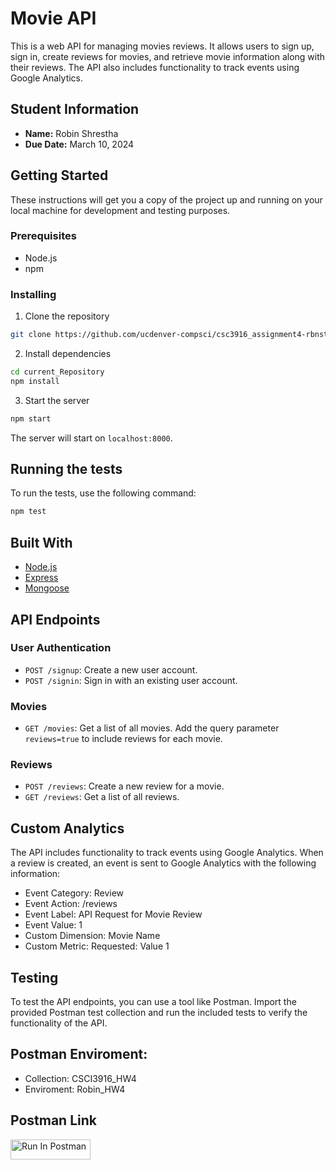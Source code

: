 # Movie API

This is a web API for managing movies reviews. It allows users to sign up, sign in, create reviews for movies, and retrieve movie information along with their reviews. The API also includes functionality to track events using Google Analytics.

## Student Information

- **Name:** Robin Shrestha
- **Due Date:** March 10, 2024

## Getting Started

These instructions will get you a copy of the project up and running on your local machine for development and testing purposes.

### Prerequisites

- Node.js
- npm

### Installing

1. Clone the repository
```zsh
git clone https://github.com/ucdenver-compsci/csc3916_assignment4-rbnsth.git
```

2. Install dependencies
```zsh
cd current_Repository
npm install
```

3. Start the server
```zsh
npm start
```

The server will start on `localhost:8000`.

## Running the tests

To run the tests, use the following command:

```bash
npm test
```

## Built With

- [Node.js](https://nodejs.org/)
- [Express](https://expressjs.com/)
- [Mongoose](https://mongoosejs.com/)


## API Endpoints

### User Authentication

- `POST /signup`: Create a new user account.
- `POST /signin`: Sign in with an existing user account.

### Movies

- `GET /movies`: Get a list of all movies. Add the query parameter `reviews=true` to include reviews for each movie.

### Reviews

- `POST /reviews`: Create a new review for a movie.
- `GET /reviews`: Get a list of all reviews.

## Custom Analytics

The API includes functionality to track events using Google Analytics. When a review is created, an event is sent to Google Analytics with the following information:

- Event Category: Review
- Event Action: /reviews
- Event Label: API Request for Movie Review
- Event Value: 1
- Custom Dimension: Movie Name
- Custom Metric: Requested: Value 1

## Testing

To test the API endpoints, you can use a tool like Postman. Import the provided Postman test collection and run the included tests to verify the functionality of the API.

## Postman Enviroment: 
- Collection: CSCI3916_HW4
- Enviroment: Robin_HW4

## Postman Link
[<img src="https://run.pstmn.io/button.svg" alt="Run In Postman" style="width: 128px; height: 32px;">](https://app.getpostman.com/run-collection/32232262-10b5ffff-a2e6-41de-b61f-e85663456f04?action=collection%2Ffork&source=rip_markdown&collection-url=entityId%3D32232262-10b5ffff-a2e6-41de-b61f-e85663456f04%26entityType%3Dcollection%26workspaceId%3Dca3c3d1e-eea4-46ea-b8aa-d5044f56b4cf#?env%5BRobin_HW4%5D=W3sia2V5IjoidG9rZW4iLCJ2YWx1ZSI6IiIsImVuYWJsZWQiOnRydWUsInR5cGUiOiJkZWZhdWx0Iiwic2Vzc2lvblZhbHVlIjoiSldULi4uIiwic2Vzc2lvbkluZGV4IjowfSx7ImtleSI6ImJhc2ljIiwidmFsdWUiOiJZM1ZmZFhObGNqcGpkVjl5ZFd4bGVnPT0iLCJlbmFibGVkIjp0cnVlLCJ0eXBlIjoiZGVmYXVsdCIsInNlc3Npb25WYWx1ZSI6IlkzVmZkWE5sY2pwamRWOXlkV3hsZWc9PSIsInNlc3Npb25JbmRleCI6MX1d)



